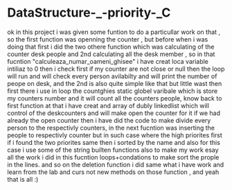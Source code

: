# DataStructure-_-priority-_C
ok in this project i was given some funtion to do a particullar work on that , so the first function was openning the counter , but before when i was doing that first i did the two othere function which was calculating of the counter desk people and 2nd calculating all the desk member , so in that fucntion "calculeaza_numar_oameni_ghisee" i have creat loca variable intiliaz to 0 then i check first if my counter are not close or null then the loop will run and will check every person avilabilty and will print the number of peope on desk, and the 2nd is also quite simple like that but little wast then first there i use in loop the countghies static globel varibale which is store my counters number and it will count all the counters people, know back to first function at that i have creat and array of dubly linkedlist which will control of the deskcounters and will make open the counter for it if we had already the open counter then i have did the code to make divide every person to the respectivly counters, in the next fucntion was inserting the people to respectivly counter but in such case where the high priorites first if i found the two priorites same then i sorted by the name and also for this case i use some of the string builten functions also to make my work esay all the work i did in this fucntion loops+condations to make sort the prople in the lines. and so on the deletion function i did same what i have work and learn from the lab and curs not new methods on those function ,  and yeah that is all :) 
